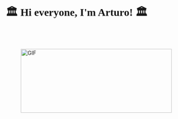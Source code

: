 <h1 align="center" style="font-family: 'Times', sans-serif;">🏛️  Hi everyone, I'm Arturo! 🏛️ </h1>

<br />

<br />

<br />

<img align="right" height="170px" width="400px" alt="GIF" src="https://media.giphy.com/media/Nx0rz3jtxtEre/giphy.gif" />

<!--
**arturofburgos/arturofburgos** is a ✨ _special_ ✨ repository because its `README.md` (this file) appears on your GitHub profile.

Here are some ideas to get you started:

- 🔭 I’m currently working on ...
- 🌱 I’m currently learning ...
- 👯 I’m looking to collaborate on ...
- 🤔 I’m looking for help with ...
- 💬 Ask me about ...
- 📫 How to reach me: ...
- 😄 Pronouns: ...
- ⚡ Fun fact: ...
-->
